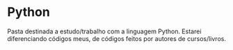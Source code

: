 # Python
Pasta destinada a estudo/trabalho com a linguagem Python. Estarei diferenciando códigos meus, de códigos feitos por autores de cursos/livros.
